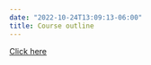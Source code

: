 ```yaml
---
date: "2022-10-24T13:09:13-06:00"
title: Course outline
---
```


[Click here](/STA331_2_0_StochasticProcesses.pdf)
